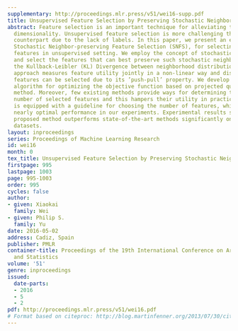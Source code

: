 ```yaml
---
supplementary: http://proceedings.mlr.press/v51/wei16-supp.pdf
title: Unsupervised Feature Selection by Preserving Stochastic Neighbors
abstract: Feature selection is an important technique for alleviating the curse of
  dimensionality. Unsupervised feature selection is more challenging than its supervised
  counterpart due to the lack of labels. In this paper, we present an effective method,
  Stochastic Neighbor-preserving Feature Selection (SNFS), for selecting discriminative
  features in unsupervised setting. We employ the concept of stochastic neighbors
  and select the features that can best preserve such stochastic neighbors by minimizing
  the Kullback-Leibler (KL) Divergence between neighborhood distributions. The proposed
  approach measures feature utility jointly in a non-linear way and discriminative
  features can be selected due to its ’push-pull’ property. We develop an efficient
  algorithm for optimizing the objective function based on projected quasi-Newton
  method. Moreover, few existing methods provide ways for determining the optimal
  number of selected features and this hampers their utility in practice. Our approach
  is equipped with a guideline for choosing the number of features, which provides
  nearly optimal performance in our experiments. Experimental results show that the
  proposed method outperforms state-of-the-art methods significantly on several real-world
  datasets.
layout: inproceedings
series: Proceedings of Machine Learning Research
id: wei16
month: 0
tex_title: Unsupervised Feature Selection by Preserving Stochastic Neighbors
firstpage: 995
lastpage: 1003
page: 995-1003
order: 995
cycles: false
author:
- given: Xiaokai
  family: Wei
- given: Philip S.
  family: Yu
date: 2016-05-02
address: Cadiz, Spain
publisher: PMLR
container-title: Proceedings of the 19th International Conference on Artificial Intelligence
  and Statistics
volume: '51'
genre: inproceedings
issued:
  date-parts:
  - 2016
  - 5
  - 2
pdf: http://proceedings.mlr.press/v51/wei16.pdf
# Format based on citeproc: http://blog.martinfenner.org/2013/07/30/citeproc-yaml-for-bibliographies/
---
```


